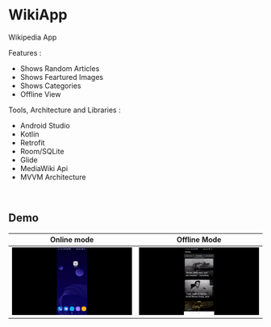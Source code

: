 # WikiApp



Wikipedia App <br>

Features :
* Shows Random Articles 
* Shows Feartured Images
* Shows Categories
* Offline View

Tools, Architecture and Libraries : 
* Android Studio 
* Kotlin
* Retrofit
* Room/SQLite
* Glide
* MediaWiki Api
* MVVM Architecture
<br>


## Demo 


|Online mode                              |Offline Mode                              |
|-----------------------------------------------|-----------------------------------------------|
| <img src="/wikiapp_demo_1.gif" width="270" />| <img src="/wikiapp_demo_2.gif" width="270" />| 
